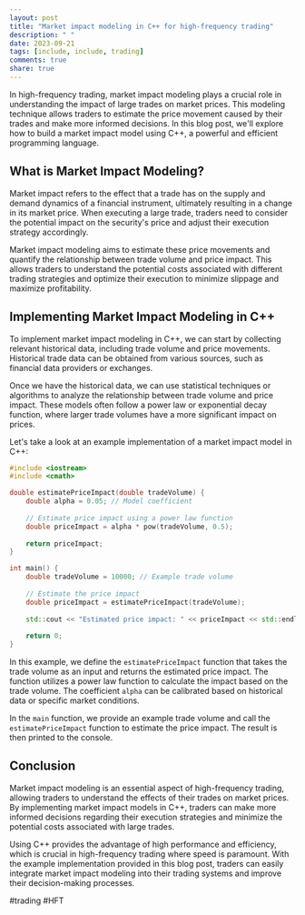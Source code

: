 ```yaml
---
layout: post
title: "Market impact modeling in C++ for high-frequency trading"
description: " "
date: 2023-09-21
tags: [include, include, trading]
comments: true
share: true
---
```


In high-frequency trading, market impact modeling plays a crucial role in understanding the impact of large trades on market prices. This modeling technique allows traders to estimate the price movement caused by their trades and make more informed decisions. In this blog post, we'll explore how to build a market impact model using C++, a powerful and efficient programming language.

## What is Market Impact Modeling?

Market impact refers to the effect that a trade has on the supply and demand dynamics of a financial instrument, ultimately resulting in a change in its market price. When executing a large trade, traders need to consider the potential impact on the security's price and adjust their execution strategy accordingly.

Market impact modeling aims to estimate these price movements and quantify the relationship between trade volume and price impact. This allows traders to understand the potential costs associated with different trading strategies and optimize their execution to minimize slippage and maximize profitability.

## Implementing Market Impact Modeling in C++

To implement market impact modeling in C++, we can start by collecting relevant historical data, including trade volume and price movements. Historical trade data can be obtained from various sources, such as financial data providers or exchanges.

Once we have the historical data, we can use statistical techniques or algorithms to analyze the relationship between trade volume and price impact. These models often follow a power law or exponential decay function, where larger trade volumes have a more significant impact on prices.

Let's take a look at an example implementation of a market impact model in C++:

```cpp
#include <iostream>
#include <cmath>

double estimatePriceImpact(double tradeVolume) {
    double alpha = 0.05; // Model coefficient
    
    // Estimate price impact using a power law function
    double priceImpact = alpha * pow(tradeVolume, 0.5);
    
    return priceImpact;
}

int main() {
    double tradeVolume = 10000; // Example trade volume
    
    // Estimate the price impact
    double priceImpact = estimatePriceImpact(tradeVolume);
    
    std::cout << "Estimated price impact: " << priceImpact << std::endl;
    
    return 0;
}
```

In this example, we define the `estimatePriceImpact` function that takes the trade volume as an input and returns the estimated price impact. The function utilizes a power law function to calculate the impact based on the trade volume. The coefficient `alpha` can be calibrated based on historical data or specific market conditions.

In the `main` function, we provide an example trade volume and call the `estimatePriceImpact` function to estimate the price impact. The result is then printed to the console.

## Conclusion

Market impact modeling is an essential aspect of high-frequency trading, allowing traders to understand the effects of their trades on market prices. By implementing market impact models in C++, traders can make more informed decisions regarding their execution strategies and minimize the potential costs associated with large trades.

Using C++ provides the advantage of high performance and efficiency, which is crucial in high-frequency trading where speed is paramount. With the example implementation provided in this blog post, traders can easily integrate market impact modeling into their trading systems and improve their decision-making processes.

#trading #HFT